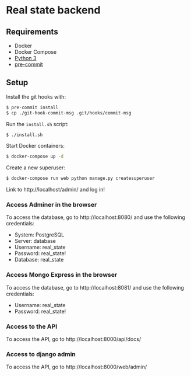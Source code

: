 # Real state backend

## Requirements

 * Docker
 * Docker Compose
 * [Python 3](https://www.python.org/)
 * [pre-commit](https://pre-commit.com/)

## Setup

Install the git hooks with:

```bash
$ pre-commit install
$ cp ./git-hook-commit-msg .git/hooks/commit-msg
```

Run the `install.sh` script:

```bash
$ ./install.sh
```

Start Docker containers:

```bash
$ docker-compose up -d
```

Create a new superuser:

```bash
$ docker-compose run web python manage.py createsuperuser
```

Link to http://localhost/admin/ and log in!



### Access Adminer in the browser

To access the database, go to http://localhost:8080/ and use the following credentials:

 * System: PostgreSQL
 * Server: database
 * Username: real_state
 * Password: real_state!
 * Database: real_state


### Access Mongo Express in the browser

To access the database, go to http://localhost:8081/ and use the following credentials:

 * Username: real_state
 * Password: real_state!


### Access to the API

To access the API, go to http://localhost:8000/api/docs/


### Access to django admin

To access the API, go to http://localhost:8000/web/admin/
